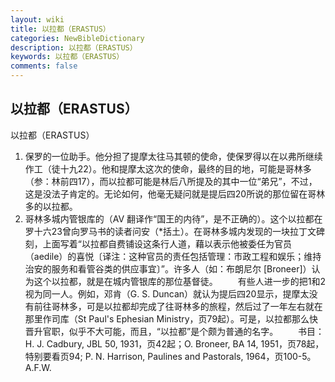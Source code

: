 ```yaml
---
layout: wiki
title: 以拉都（ERASTUS）
categories: NewBibleDictionary
description: 以拉都（ERASTUS）
keywords: 以拉都（ERASTUS）
comments: false
---
```


## 以拉都（ERASTUS）



以拉都（ERASTUS）
1. 保罗的一位助手。他分担了提摩太往马其顿的使命，使保罗得以在以弗所继续作工（徒十九22）。他和提摩太这次的使命，最终的目的地，可能是哥林多（参：林前四17），而以拉都可能是林后八所提及的其中一位“弟兄”，不过，这是没法子肯定的。无论如何，他毫无疑问就是提后四20所说的那位留在哥林多的以拉都。
2. 哥林多城内管银库的（AV 翻译作“国王的内待”，是不正确的）。这个以拉都在罗十六23曾向罗马书的读者问安（*括土）。在哥林多城内发现的一块拉丁文碑刻，上面写着“以拉都自费铺设这条行人道，藉以表示他被委任为官员（aedile）的喜悦〔译注：这种官员的责任包括管理：市政工程和娱乐；维持治安的服务和看管谷类的供应事宜〕”。许多人（如：布朗尼尔 [Broneer]）认为这个以拉都，就是在城内管银库的那位基督徒。
　　有些人进一步的把1和2视为同一人。例如，邓肯（G. S. Duncan）就认为提后四20显示，提摩太没有前往哥林多，可是以拉都却完成了往哥林多的旅程，然后过了一年左右就在那里作司库（St Paul's Ephesian Ministry，页79起）。可是，以拉都那么快晋升官职，似乎不大可能，而且，“以拉都”是个颇为普通的名字。
　　书目：H. J. Cadbury, JBL 50, 1931，页42起；O. Broneer, BA 14, 1951，页78起，特别要看页94; P. N. Harrison, Paulines and Pastorals, 1964，页100-5。
A.F.W.




